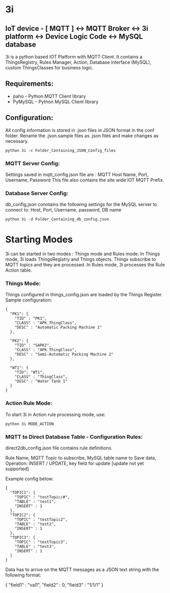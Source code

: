 # 3i
## IoT device - [ MQTT ] <-> MQTT Broker <-> 3i platform <-> Device Logic Code <-> MySQL database 

3i is a python based IOT Platform with MQTT Client. It contains a ThingsRegistry, Rules Manager, Action, Database interface (MySQL), custom ThingsClasses for business logic.

## Requirements:

*   paho - Python MQTT Client library
*   PyMySQL - Python MySQL Client library

## Configuration:

All config information is stored in .json files in JSON format in the conf folder. Rename the .json.sample files as .json files and make changes as necessary.

    python 3i -c Folder_Containing_JSON_Config_files

### MQTT Server Config:

Settings saved in mqtt_config.json file are : MQTT Host Name, Port, Username, Password
This file also contains the site wide IOT MQTT Prefix.

### Database Server Config:

db_config.json conntains the following settings for the MySQL server to connect to: Host, Port, Username, password, DB name

    python 3i -d Folder_Containing_db_config.json

# Starting Modes

3i can be started in two modes : Things mode and Rules mode. In Things mode, 3i loads ThingsRegistry and Things objects. Things subscribe to MQTT topics and they are processed. In Rules mode, 3i processes the Rule Action table.

### Things Mode:

Things configured in things_config.json are loaded by the Things Register. Sample configuration:

    {
      "PK1": {
        "TID" : "PK1",
        "CLASS" : "APK_ThingClass",
        "DESC" : "Automatic Packing Machine 1"
      },
    
      "PK2": {
        "TID" : "SAPK2",
        "CLASS" : "APK_ThingClass",
        "DESC" : "Semi-Automatic Packing Machine 2"
      },
    
      "WT1": {
        "TID": "WT1",
        "CLASS" : "ThingClass",
        "DESC" : "Water Tank 1"
      }
    }
### Action Rule Mode:
 To start 3i in Action rule processing mode, use:
    
    python 3i MODE_ACTION
     
### MQTT to Direct Database Table - Configuration Rules:

direct2db_config.json file contains rule definitions. 

Rule Name, MQTT Topic to subscribe, MySQL table name to Save data, Operation: INSERT / UPDATE, key field for update [update not yet supported]

Example config below:

    {
      "TOPIC1": {
        "TOPIC" : "testTopic/#",
        "TABLE" : "test1",
        "INSERT" : 1
      },
      "TOPIC2": {
        "TOPIC" : "testTopic2",
        "TABLE" : "test2",
        "INSERT" : 1
      },
      "TOPIC3": {
        "TOPIC" : "testTopic3",
        "TABLE" : "test3",
        "INSERT" : 1
      }
    }

Data has to arrive on the MQTT messages as a JSON text string with the following format:

{ "field1" : "val1", "field2" : 0, "field3" : "1/1/1" }
